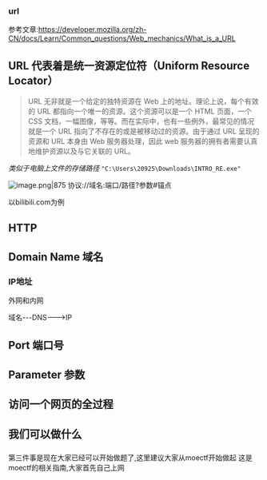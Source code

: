
### url 

参考文章:https://developer.mozilla.org/zh-CN/docs/Learn/Common_questions/Web_mechanics/What_is_a_URL

URL 代表着是统一资源定位符（Uniform Resource Locator）
- 

> URL 无非就是一个给定的独特资源在 Web 上的地址。理论上说，每个有效的 URL 都指向一个唯一的资源。这个资源可以是一个 HTML 页面，一个 CSS 文档，一幅图像，等等。而在实际中，也有一些例外，最常见的情况就是一个 URL 指向了不存在的或是被移动过的资源。由于通过 URL 呈现的资源和 URL 本身由 Web 服务器处理，因此 web 服务器的拥有者需要认真地维护资源以及与它关联的 URL。

*类似于电脑上文件的存储路径*
`"C:\Users\20925\Downloads\INTRO_RE.exe"`


![image.png|875](https://gitee.com/leiye87/typora_picture/raw/master/20230920234813.png)
协议://域名:端口/路径?参数#锚点

以bilibili.com为例






## HTTP

## Domain Name 域名
### IP地址

外网和内网

域名---DNS--->IP

## Port 端口号

## Parameter 参数


## 访问一个网页的全过程


## 我们可以做什么


### 
第三件事是现在大家已经可以开始做题了,这里建议大家从moectf开始做起
这是moectf的相关指南,大家首先自己上网

